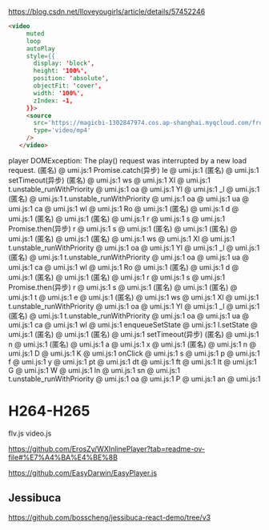 https://blog.csdn.net/Iloveyougirls/article/details/57452246

```html
<video
     muted
     loop
     autoPlay
     style={{
       display: 'block',
       height: '100%',
       position: 'absolute',
       objectFit: 'cover',
       width: '100%',
       zIndex: -1,
     }}>
     <source
       src='https://magicbi-1302847974.cos.ap-shanghai.myqcloud.com/frontend_resource/video/login.mp4'
       type='video/mp4'
     />
   </video>
```

player DOMException: The play() request was interrupted by a new load request.
(匿名) @ umi.js:1
Promise.catch(异步)
Ie @ umi.js:1
(匿名) @ umi.js:1
setTimeout(异步)
(匿名) @ umi.js:1
ws @ umi.js:1
Xl @ umi.js:1
t.unstable_runWithPriority @ umi.js:1
oa @ umi.js:1
Yl @ umi.js:1
_l @ umi.js:1
(匿名) @ umi.js:1
t.unstable_runWithPriority @ umi.js:1
oa @ umi.js:1
ua @ umi.js:1
ca @ umi.js:1
wl @ umi.js:1
Ro @ umi.js:1
(匿名) @ umi.js:1
d @ umi.js:1
(匿名) @ umi.js:1
(匿名) @ umi.js:1
r @ umi.js:1
s @ umi.js:1
Promise.then(异步)
r @ umi.js:1
s @ umi.js:1
(匿名) @ umi.js:1
(匿名) @ umi.js:1
(匿名) @ umi.js:1
(匿名) @ umi.js:1
ws @ umi.js:1
Xl @ umi.js:1
t.unstable_runWithPriority @ umi.js:1
oa @ umi.js:1
Yl @ umi.js:1
_l @ umi.js:1
(匿名) @ umi.js:1
t.unstable_runWithPriority @ umi.js:1
oa @ umi.js:1
ua @ umi.js:1
ca @ umi.js:1
wl @ umi.js:1
Ro @ umi.js:1
(匿名) @ umi.js:1
d @ umi.js:1
(匿名) @ umi.js:1
(匿名) @ umi.js:1
r @ umi.js:1
s @ umi.js:1
Promise.then(异步)
r @ umi.js:1
s @ umi.js:1
(匿名) @ umi.js:1
(匿名) @ umi.js:1
t @ umi.js:1
e @ umi.js:1
(匿名) @ umi.js:1
ws @ umi.js:1
Xl @ umi.js:1
t.unstable_runWithPriority @ umi.js:1
oa @ umi.js:1
Yl @ umi.js:1
_l @ umi.js:1
(匿名) @ umi.js:1
t.unstable_runWithPriority @ umi.js:1
oa @ umi.js:1
ua @ umi.js:1
ca @ umi.js:1
wl @ umi.js:1
enqueueSetState @ umi.js:1
I.setState @ umi.js:1
(匿名) @ umi.js:1
(匿名) @ umi.js:1
setTimeout(异步)
(匿名) @ umi.js:1
n @ umi.js:1
(匿名) @ umi.js:1
a @ umi.js:1
x @ umi.js:1
(匿名) @ umi.js:1
n @ umi.js:1
D @ umi.js:1
K @ umi.js:1
onClick @ umi.js:1
s @ umi.js:1
p @ umi.js:1
f @ umi.js:1
y @ umi.js:1
pt @ umi.js:1
dt @ umi.js:1
ft @ umi.js:1
It @ umi.js:1
G @ umi.js:1
W @ umi.js:1
ln @ umi.js:1
sn @ umi.js:1
t.unstable_runWithPriority @ umi.js:1
oa @ umi.js:1
P @ umi.js:1
an @ umi.js:1

# H264-H265

flv.js video.js

<https://github.com/ErosZy/WXInlinePlayer?tab=readme-ov-file#%E7%A4%BA%E4%BE%8B>

<https://github.com/EasyDarwin/EasyPlayer.js>

## Jessibuca
<https://github.com/bosscheng/jessibuca-react-demo/tree/v3>
